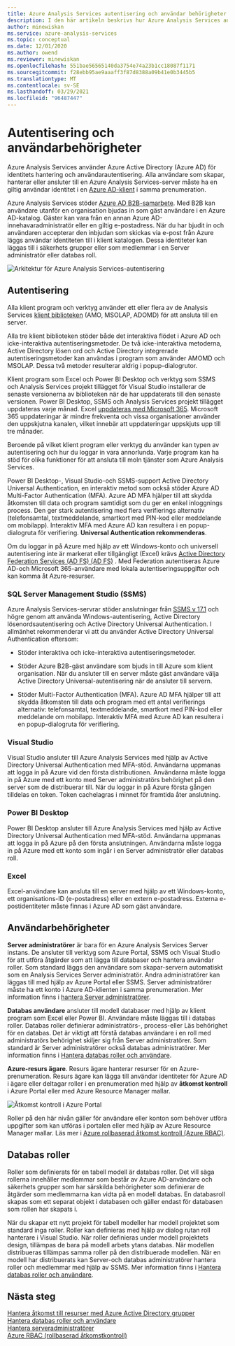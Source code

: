 ```yaml
---
title: Azure Analysis Services autentisering och användar behörigheter | Microsoft Docs
description: I den här artikeln beskrivs hur Azure Analysis Services använder Azure Active Directory (Azure AD) för identitets hantering och användarautentisering.
author: minewiskan
ms.service: azure-analysis-services
ms.topic: conceptual
ms.date: 12/01/2020
ms.author: owend
ms.reviewer: minewiskan
ms.openlocfilehash: 551bae56565140da3754e74a23b1cc18087f1171
ms.sourcegitcommit: f28ebb95ae9aaaff3f87d8388a09b41e0b3445b5
ms.translationtype: MT
ms.contentlocale: sv-SE
ms.lasthandoff: 03/29/2021
ms.locfileid: "96487447"
---
```

# <a name="authentication-and-user-permissions"></a>Autentisering och användarbehörigheter

Azure Analysis Services använder Azure Active Directory (Azure AD) för identitets hantering och användarautentisering. Alla användare som skapar, hanterar eller ansluter till en Azure Analysis Services-server måste ha en giltig användar identitet i en [Azure AD-klient](../active-directory/fundamentals/active-directory-whatis.md) i samma prenumeration.

Azure Analysis Services stöder [Azure AD B2B-samarbete](../active-directory/external-identities/what-is-b2b.md). Med B2B kan användare utanför en organisation bjudas in som gäst användare i en Azure AD-katalog. Gäster kan vara från en annan Azure AD-innehavaradministratör eller en giltig e-postadress. När du har bjudit in och användaren accepterar den inbjudan som skickas via e-post från Azure läggs användar identiteten till i klient katalogen. Dessa identiteter kan läggas till i säkerhets grupper eller som medlemmar i en Server administratör eller databas roll.

![Arkitektur för Azure Analysis Services-autentisering](./media/analysis-services-manage-users/aas-manage-users-arch.png)

## <a name="authentication"></a>Autentisering

Alla klient program och verktyg använder ett eller flera av de Analysis Services [klient biblioteken](/analysis-services/client-libraries?view=azure-analysis-services-current&preserve-view=true) (AMO, MSOLAP, ADOMD) för att ansluta till en server. 

Alla tre klient biblioteken stöder både det interaktiva flödet i Azure AD och icke-interaktiva autentiseringsmetoder. De två icke-interaktiva metoderna, Active Directory lösen ord och Active Directory integrerade autentiseringsmetoder kan användas i program som använder AMOMD och MSOLAP. Dessa två metoder resulterar aldrig i popup-dialogrutor.

Klient program som Excel och Power BI Desktop och verktyg som SSMS och Analysis Services projekt tillägget för Visual Studio installerar de senaste versionerna av biblioteken när de har uppdaterats till den senaste versionen. Power BI Desktop, SSMS och Analysis Services projekt tillägget uppdateras varje månad. Excel [uppdateras med Microsoft 365](https://support.microsoft.com/office/when-do-i-get-the-newest-features-for-microsoft-365-da36192c-58b9-4bc9-8d51-bb6eed468516). Microsoft 365 uppdateringar är mindre frekventa och vissa organisationer använder den uppskjutna kanalen, vilket innebär att uppdateringar uppskjuts upp till tre månader.

Beroende på vilket klient program eller verktyg du använder kan typen av autentisering och hur du loggar in vara annorlunda. Varje program kan ha stöd för olika funktioner för att ansluta till moln tjänster som Azure Analysis Services.

Power BI Desktop-, Visual Studio-och SSMS-support Active Directory Universal Authentication, en interaktiv metod som också stöder Azure AD Multi-Factor Authentication (MFA). Azure AD MFA hjälper till att skydda åtkomsten till data och program samtidigt som du ger en enkel inloggnings process. Den ger stark autentisering med flera verifierings alternativ (telefonsamtal, textmeddelande, smartkort med PIN-kod eller meddelande om mobilapp). Interaktiv MFA med Azure AD kan resultera i en popup-dialogruta för verifiering. **Universal Authentication rekommenderas**.

Om du loggar in på Azure med hjälp av ett Windows-konto och universell autentisering inte är markerat eller tillgängligt (Excel) krävs [Active Directory Federation Services (AD FS) (AD FS)](/windows-server/identity/ad-fs/deployment/how-to-connect-fed-azure-adfs) . Med Federation autentiseras Azure AD-och Microsoft 365-användare med lokala autentiseringsuppgifter och kan komma åt Azure-resurser.

### <a name="sql-server-management-studio-ssms"></a>SQL Server Management Studio (SSMS)

Azure Analysis Services-servrar stöder anslutningar från [SSMS v 17.1](/sql/ssms/download-sql-server-management-studio-ssms) och högre genom att använda Windows-autentisering, Active Directory lösenordsautentisering och Active Directory Universal Authentication. I allmänhet rekommenderar vi att du använder Active Directory Universal Authentication eftersom:

*  Stöder interaktiva och icke-interaktiva autentiseringsmetoder.

*  Stöder Azure B2B-gäst användare som bjuds in till Azure som klient organisation. När du ansluter till en server måste gäst användare välja Active Directory Universal-autentisering när de ansluter till servern.

*  Stöder Multi-Factor Authentication (MFA). Azure AD MFA hjälper till att skydda åtkomsten till data och program med ett antal verifierings alternativ: telefonsamtal, textmeddelande, smartkort med PIN-kod eller meddelande om mobilapp. Interaktiv MFA med Azure AD kan resultera i en popup-dialogruta för verifiering.

### <a name="visual-studio"></a>Visual Studio

Visual Studio ansluter till Azure Analysis Services med hjälp av Active Directory Universal Authentication med MFA-stöd. Användarna uppmanas att logga in på Azure vid den första distributionen. Användarna måste logga in på Azure med ett konto med Server administratörs behörighet på den server som de distribuerar till. När du loggar in på Azure första gången tilldelas en token. Token cachelagras i minnet för framtida åter anslutning.

### <a name="power-bi-desktop"></a>Power BI Desktop

Power BI Desktop ansluter till Azure Analysis Services med hjälp av Active Directory Universal Authentication med MFA-stöd. Användarna uppmanas att logga in på Azure på den första anslutningen. Användarna måste logga in på Azure med ett konto som ingår i en Server administratör eller databas roll.

### <a name="excel"></a>Excel

Excel-användare kan ansluta till en server med hjälp av ett Windows-konto, ett organisations-ID (e-postadress) eller en extern e-postadress. Externa e-postidentiteter måste finnas i Azure AD som gäst användare.

## <a name="user-permissions"></a>Användarbehörigheter

**Server administratörer** är bara för en Azure Analysis Services Server instans. De ansluter till verktyg som Azure Portal, SSMS och Visual Studio för att utföra åtgärder som att lägga till databaser och hantera användar roller. Som standard läggs den användare som skapar-servern automatiskt som en Analysis Services Server administratör. Andra administratörer kan läggas till med hjälp av Azure Portal eller SSMS. Server administratörer måste ha ett konto i Azure AD-klienten i samma prenumeration. Mer information finns i [hantera Server administratörer](analysis-services-server-admins.md). 

**Databas användare** ansluter till modell databaser med hjälp av klient program som Excel eller Power BI. Användare måste läggas till i databas roller. Databas roller definierar administratörs-, process-eller Läs behörighet för en databas. Det är viktigt att förstå databas användare i en roll med administratörs behörighet skiljer sig från Server administratörer. Som standard är Server administratörer också databas administratörer. Mer information finns i [Hantera databas roller och användare](analysis-services-database-users.md).

**Azure-resurs ägare**. Resurs ägare hanterar resurser för en Azure-prenumeration. Resurs ägare kan lägga till användar identiteter för Azure AD i ägare eller deltagar roller i en prenumeration med hjälp av **åtkomst kontroll** i Azure Portal eller med Azure Resource Manager mallar. 

![Åtkomst kontroll i Azure Portal](./media/analysis-services-manage-users/aas-manage-users-rbac.png)

Roller på den här nivån gäller för användare eller konton som behöver utföra uppgifter som kan utföras i portalen eller med hjälp av Azure Resource Manager mallar. Läs mer i [Azure rollbaserad åtkomst kontroll (Azure RBAC)](../role-based-access-control/overview.md). 

## <a name="database-roles"></a>Databas roller

 Roller som definierats för en tabell modell är databas roller. Det vill säga rollerna innehåller medlemmar som består av Azure AD-användare och säkerhets grupper som har särskilda behörigheter som definierar de åtgärder som medlemmarna kan vidta på en modell databas. En databasroll skapas som ett separat objekt i databasen och gäller endast för databasen som rollen har skapats i.   
  
 När du skapar ett nytt projekt för tabell modeller har modell projektet som standard inga roller. Roller kan definieras med hjälp av dialog rutan roll hanterare i Visual Studio. När roller definieras under modell projektets design, tillämpas de bara på modell arbets ytans databas. När modellen distribueras tillämpas samma roller på den distribuerade modellen. När en modell har distribuerats kan Server-och databas administratörer hantera roller och medlemmar med hjälp av SSMS. Mer information finns i [Hantera databas roller och användare](analysis-services-database-users.md).
  
## <a name="next-steps"></a>Nästa steg

[Hantera åtkomst till resurser med Azure Active Directory grupper](../active-directory/fundamentals/active-directory-manage-groups.md)   
[Hantera databas roller och användare](analysis-services-database-users.md)  
[Hantera serveradministratörer](analysis-services-server-admins.md)  
[Azure RBAC (rollbaserad åtkomstkontroll)](../role-based-access-control/overview.md)